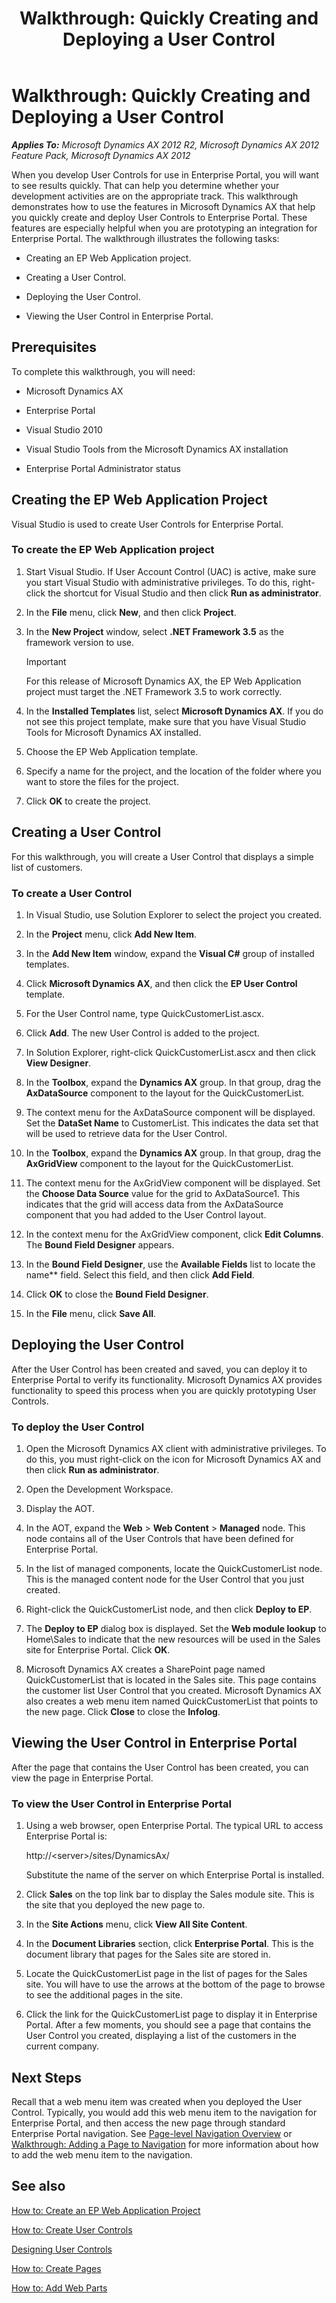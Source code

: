 ﻿---
title: 'Walkthrough: Quickly Creating and Deploying a User Control'
TOCTitle: 'Walkthrough: Quickly Creating and Deploying a User Control'
ms:assetid: 8d0c4398-02f9-479a-af6a-ad73b4064234
ms:mtpsurl: https://msdn.microsoft.com/en-us/library/Hh745329(v=AX.60)
ms:contentKeyID: 42607680
ms.date: 11/07/2012
mtps_version: v=AX.60
---

# Walkthrough: Quickly Creating and Deploying a User Control 


_**Applies To:** Microsoft Dynamics AX 2012 R2, Microsoft Dynamics AX 2012 Feature Pack, Microsoft Dynamics AX 2012_

When you develop User Controls for use in Enterprise Portal, you will want to see results quickly. That can help you determine whether your development activities are on the appropriate track. This walkthrough demonstrates how to use the features in Microsoft Dynamics AX that help you quickly create and deploy User Controls to Enterprise Portal. These features are especially helpful when you are prototyping an integration for Enterprise Portal. The walkthrough illustrates the following tasks:

  - Creating an EP Web Application project.

  - Creating a User Control.

  - Deploying the User Control.

  - Viewing the User Control in Enterprise Portal.

## Prerequisites

To complete this walkthrough, you will need:

  - Microsoft Dynamics AX

  - Enterprise Portal

  - Visual Studio 2010

  - Visual Studio Tools from the Microsoft Dynamics AX installation

  - Enterprise Portal Administrator status

## Creating the EP Web Application Project

Visual Studio is used to create User Controls for Enterprise Portal.

### To create the EP Web Application project

1.  Start Visual Studio. If User Account Control (UAC) is active, make sure you start Visual Studio with administrative privileges. To do this, right-click the shortcut for Visual Studio and then click **Run as administrator**.

2.  In the **File** menu, click **New**, and then click **Project**.

3.  In the **New Project** window, select **.NET Framework 3.5** as the framework version to use.
    

    > [!IMPORTANT]
    > <P>For this release of Microsoft Dynamics AX, the EP Web Application project must target the .NET Framework 3.5 to work correctly.</P>



4.  In the **Installed Templates** list, select **Microsoft Dynamics AX**. If you do not see this project template, make sure that you have Visual Studio Tools for Microsoft Dynamics AX installed.

5.  Choose the EP Web Application template.

6.  Specify a name for the project, and the location of the folder where you want to store the files for the project.

7.  Click **OK** to create the project.

## Creating a User Control

For this walkthrough, you will create a User Control that displays a simple list of customers.

### To create a User Control

1.  In Visual Studio, use Solution Explorer to select the project you created.

2.  In the **Project** menu, click **Add New Item**.

3.  In the **Add New Item** window, expand the **Visual C\#** group of installed templates.

4.  Click **Microsoft Dynamics AX**, and then click the **EP User Control** template.

5.  For the User Control name, type QuickCustomerList.ascx.

6.  Click **Add**. The new User Control is added to the project.

7.  In Solution Explorer, right-click QuickCustomerList.ascx and then click **View Designer**.

8.  In the **Toolbox**, expand the **Dynamics AX** group. In that group, drag the **AxDataSource** component to the layout for the QuickCustomerList.

9.  The context menu for the AxDataSource component will be displayed. Set the **DataSet Name** to CustomerList. This indicates the data set that will be used to retrieve data for the User Control.

10. In the **Toolbox**, expand the **Dynamics AX** group. In that group, drag the **AxGridView** component to the layout for the QuickCustomerList.

11. The context menu for the AxGridView component will be displayed. Set the **Choose Data Source** value for the grid to AxDataSource1. This indicates that the grid will access data from the AxDataSource component that you had added to the User Control layout.

12. In the context menu for the AxGridView component, click **Edit Columns**. The **Bound Field Designer** appears.

13. In the **Bound Field Designer**, use the **Available Fields** list to locate the name\*\* field. Select this field, and then click **Add Field**.

14. Click **OK** to close the **Bound Field Designer**.

15. In the **File** menu, click **Save All**.

## Deploying the User Control

After the User Control has been created and saved, you can deploy it to Enterprise Portal to verify its functionality. Microsoft Dynamics AX provides functionality to speed this process when you are quickly prototyping User Controls.

### To deploy the User Control

1.  Open the Microsoft Dynamics AX client with administrative privileges. To do this, you must right-click on the icon for Microsoft Dynamics AX and then click **Run as administrator**.

2.  Open the Development Workspace.

3.  Display the AOT.

4.  In the AOT, expand the **Web** \> **Web Content** \> **Managed** node. This node contains all of the User Controls that have been defined for Enterprise Portal.

5.  In the list of managed components, locate the QuickCustomerList node. This is the managed content node for the User Control that you just created.

6.  Right-click the QuickCustomerList node, and then click **Deploy to EP**.

7.  The **Deploy to EP** dialog box is displayed. Set the **Web module lookup** to Home\\Sales to indicate that the new resources will be used in the Sales site for Enterprise Portal. Click **OK**.

8.  Microsoft Dynamics AX creates a SharePoint page named QuickCustomerList that is located in the Sales site. This page contains the customer list User Control that you created. Microsoft Dynamics AX also creates a web menu item named QuickCustomerList that points to the new page. Click **Close** to close the **Infolog**.

## Viewing the User Control in Enterprise Portal

After the page that contains the User Control has been created, you can view the page in Enterprise Portal.

### To view the User Control in Enterprise Portal

1.  Using a web browser, open Enterprise Portal. The typical URL to access Enterprise Portal is:
    
    http://\<server\>/sites/DynamicsAx/
    
    Substitute the name of the server on which Enterprise Portal is installed.

2.  Click **Sales** on the top link bar to display the Sales module site. This is the site that you deployed the new page to.

3.  In the **Site Actions** menu, click **View All Site Content**.

4.  In the **Document Libraries** section, click **Enterprise Portal**. This is the document library that pages for the Sales site are stored in.

5.  Locate the QuickCustomerList page in the list of pages for the Sales site. You will have to use the arrows at the bottom of the page to browse to see the additional pages in the site.

6.  Click the link for the QuickCustomerList page to display it in Enterprise Portal. After a few moments, you should see a page that contains the User Control you created, displaying a list of the customers in the current company.

## Next Steps

Recall that a web menu item was created when you deployed the User Control. Typically, you would add this web menu item to the navigation for Enterprise Portal, and then access the new page through standard Enterprise Portal navigation. See [Page-level Navigation Overview](page-level-navigation-overview.md) or [Walkthrough: Adding a Page to Navigation](walkthrough-adding-a-page-to-navigation.md) for more information about how to add the web menu item to the navigation.

## See also

[How to: Create an EP Web Application Project](how-to-create-an-ep-web-application-project.md)

[How to: Create User Controls](how-to-create-user-controls.md)

[Designing User Controls](designing-user-controls.md)

[How to: Create Pages](how-to-create-pages.md)

[How to: Add Web Parts](how-to-add-web-parts.md)

